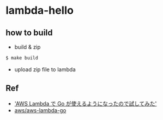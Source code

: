 # lambda-hello
## how to build

- build & zip

```bash
$ make build
```

- upload zip file to lambda

## Ref
- ['AWS Lambda で Go が使えるようになったので試してみた'](https://dev.classmethod.jp/cloud/aws/aws-lambda-supports-go/)
- [aws/aws-lambda-go](https://github.com/aws/aws-lambda-go/tree/master/lambda)
